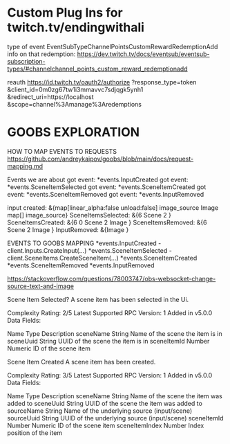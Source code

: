 # Custom Plug Ins for twitch.tv/endingwithali 


type of event
EventSubTypeChannelPointsCustomRewardRedemptionAdd
info on that redemption:
https://dev.twitch.tv/docs/eventsub/eventsub-subscription-types/#channelchannel_points_custom_reward_redemptionadd 


reauth
https://id.twitch.tv/oauth2/authorize
    ?response_type=token
    &client_id=0m0zg67tw1i3mmavvc7sdjqgk5ynh1
    &redirect_uri=https://localhost
    &scope=channel%3Amanage%3Aredemptions



# GOOBS EXPLORATION

HOW TO MAP EVENTS TO REQUESTS
https://github.com/andreykaipov/goobs/blob/main/docs/request-mapping.md


Events we are about
got event: *events.InputCreated
got event: *events.SceneItemSelected
got event: *events.SceneItemCreated
got event: *events.SceneItemRemoved
got event: *events.InputRemoved



input created: &{map[linear_alpha:false unload:false] image_source Image map[]  image_source}
SceneItemsSelected: &{6 Scene 2 }
SceneItemsCreated: &{6 0 Scene 2  Image }
SceneItemsRemoved: &{6 Scene 2  Image }
InputRemoved: &{Image }




EVENTS TO GOOBS MAPPING
*events.InputCreated - client.Inputs.CreateInput(...)
*events.SceneItemSelected - client.SceneItems.CreateSceneItem(...)
*events.SceneItemCreated
*events.SceneItemRemoved
*events.InputRemoved

https://stackoverflow.com/questions/78003747/obs-websocket-change-source-text-and-image


Scene Item Selected?
A scene item has been selected in the Ui.

Complexity Rating: 2/5
Latest Supported RPC Version: 1
Added in v5.0.0
Data Fields:

Name	Type	Description
sceneName	String	Name of the scene the item is in
sceneUuid	String	UUID of the scene the item is in
sceneItemId	Number	Numeric ID of the scene item

Scene Item Created
A scene item has been created.

Complexity Rating: 3/5
Latest Supported RPC Version: 1
Added in v5.0.0
Data Fields:

Name	Type	Description
sceneName	String	Name of the scene the item was added to
sceneUuid	String	UUID of the scene the item was added to
sourceName	String	Name of the underlying source (input/scene)
sourceUuid	String	UUID of the underlying source (input/scene)
sceneItemId	Number	Numeric ID of the scene item
sceneItemIndex	Number	Index position of the item
